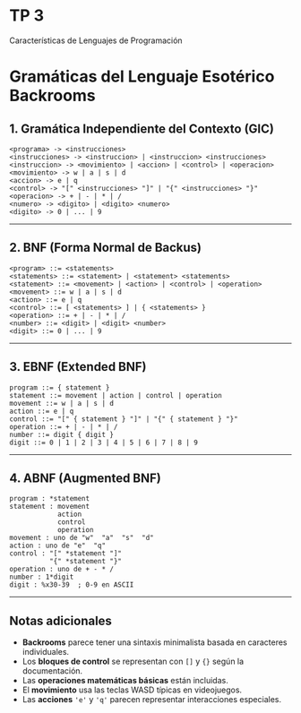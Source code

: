 # TP 3
Características de Lenguajes de Programación

# Gramáticas del Lenguaje Esotérico Backrooms

## 1. Gramática Independiente del Contexto (GIC)

```gic
<programa> -> <instrucciones>
<instrucciones> -> <instruccion> | <instruccion> <instrucciones>
<instruccion> -> <movimiento> | <accion> | <control> | <operacion>
<movimiento> -> w | a | s | d
<accion> -> e | q
<control> -> "[" <instrucciones> "]" | "{" <instrucciones> "}"
<operacion> -> + | - | * | /
<numero> -> <digito> | <digito> <numero>
<digito> -> 0 | ... | 9
```

---

## 2. BNF (Forma Normal de Backus)

```bnf
<program> ::= <statements>
<statements> ::= <statement> | <statement> <statements>
<statement> ::= <movement> | <action> | <control> | <operation>
<movement> ::= w | a | s | d
<action> ::= e | q
<control> ::= [ <statements> ] | { <statements> }
<operation> ::= + | - | * | /
<number> ::= <digit> | <digit> <number>
<digit> ::= 0 | ... | 9
```

---

## 3. EBNF (Extended BNF)

```ebnf
program ::= { statement }
statement ::= movement | action | control | operation
movement ::= w | a | s | d
action ::= e | q
control ::= "[" { statement } "]" | "{" { statement } "}"
operation ::= + | - | * | /
number ::= digit { digit }
digit ::= 0 | 1 | 2 | 3 | 4 | 5 | 6 | 7 | 8 | 9
```

---

## 4. ABNF (Augmented BNF)

```abnf
program : *statement
statement : movement
            action
            control
            operation
movement : uno de "w"  "a"  "s"  "d"
action : uno de "e"  "q"
control : "[" *statement "]" 
          "{" *statement "}"
operation : uno de + - * /
number : 1*digit
digit : %x30-39  ; 0-9 en ASCII
```

---

## Notas adicionales

- **Backrooms** parece tener una sintaxis minimalista basada en caracteres individuales.
- Los **bloques de control** se representan con `[]` y `{}` según la documentación.
- Las **operaciones matemáticas básicas** están incluidas.
- El **movimiento** usa las teclas WASD típicas en videojuegos.
- Las **acciones** `'e'` y `'q'` parecen representar interacciones especiales.
